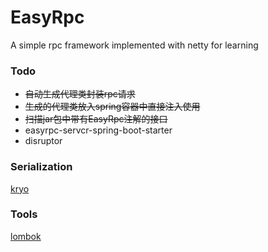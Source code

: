 # EasyRpc
A simple rpc framework implemented with netty for learning

### Todo
- ~~自动生成代理类封装rpc请求~~
- ~~生成的代理类放入spring容器中直接注入使用~~
- ~~扫描jar包中带有EasyRpc注解的接口~~
- easyrpc-servcr-spring-boot-starter
- disruptor

### Serialization
[kryo](https://github.com/EsotericSoftware/kryo)

### Tools
[lombok](https://projectlombok.org/)
